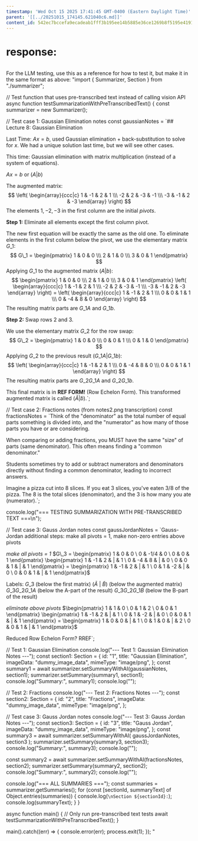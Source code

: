 ```yaml
---
timestamp: 'Wed Oct 15 2025 17:41:45 GMT-0400 (Eastern Daylight Time)'
parent: '[[../20251015_174145.621040c6.md]]'
content_id: 542ec7bccefa9ecadeab1fff3b195ee14b5885e36ce1269b8f5195e4191a0e64
---
```


# response:

```typescript
```

For the LLM testing, use this as a reference for how to test it, but make it in the same format as above: "import { Summarizer, Section } from "./summarizer";

// Test function that uses pre-transcribed text instead of calling vision API
async function testSummarizationWithPreTranscribedText() {
const summarizer = new Summarizer();

// Test case 1: Gaussian Elimination notes
const gaussianNotes = \`## Lecture 8: Gaussian Elimination

Last Time: $Ax=b$, used Gaussian elimination + back-substitution to solve for $x$. We had a unique solution last time, but we will see other cases.

This time: Gaussian elimination with matrix multiplication (instead of a system of equations).

$Ax=b$
or
$(A|b)$

The augmented matrix:
$$ \left( \begin{array}{ccc|c} 1 & -1 & 2 & 1 \\\ -2 & 2 & -3 & -1 \\\ -3 & -1 & 2 & -3 \end{array} \right) $$
The elements $1, -2, -3$ in the first column are the initial *pivots*.

**Step 1:** Eliminate all elements except the first column pivot.

The new first equation will be exactly the same as the old one.
To eliminate elements in the first column below the pivot, we use the elementary matrix $G\_1$:
$$ G\_1 = \begin{pmatrix} 1 & 0 & 0 \\\ 2 & 1 & 0 \\\ 3 & 0 & 1 \end{pmatrix} $$
Applying $G\_1$ to the augmented matrix $(A|b)$:
$$ \begin{pmatrix} 1 & 0 & 0 \\\ 2 & 1 & 0 \\\ 3 & 0 & 1 \end{pmatrix} \left( \begin{array}{ccc|c} 1 & -1 & 2 & 1 \\\ -2 & 2 & -3 & -1 \\\ -3 & -1 & 2 & -3 \end{array} \right) = \left( \begin{array}{ccc|c} 1 & -1 & 2 & 1 \\\ 0 & 0 & 1 & 1 \\\ 0 & -4 & 8 & 0 \end{array} \right) $$
The resulting matrix parts are $G\_1 A$ and $G\_1 b$.

**Step 2:** Swap rows 2 and 3.

We use the elementary matrix $G\_2$ for the row swap:
$$ G\_2 = \begin{pmatrix} 1 & 0 & 0 \\\ 0 & 0 & 1 \\\ 0 & 1 & 0 \end{pmatrix} $$
Applying $G\_2$ to the previous result $(G\_1 A | G\_1 b)$:
$$ \left( \begin{array}{ccc|c} 1 & -1 & 2 & 1 \\\ 0 & -4 & 8 & 0 \\\ 0 & 0 & 1 & 1 \end{array} \right) $$
The resulting matrix parts are $G\_2 G\_1 A$ and $G\_2 G\_1 b$.

This final matrix is in **REF FORM!** (Row Echelon Form).
This transformed augmented matrix is called $(\tilde{A}|\tilde{b})$.\`;

// Test case 2: Fractions notes (from notes2.png transcription)
const fractionsNotes = \`Think of the "denominator" as the total number of equal parts something is divided into, and the "numerator" as how many of those parts you have or are considering.

When comparing or adding fractions, you MUST have the same "size" of parts (same denominator). This often means finding a "common denominator."

Students sometimes try to add or subtract numerators and denominators directly without finding a common denominator, leading to incorrect answers.

Imagine a pizza cut into 8 slices. If you eat 3 slices, you've eaten 3/8 of the pizza. The 8 is the total slices (denominator), and the 3 is how many you ate (numerator).\`;

console.log("=== TESTING SUMMARIZATION WITH PRE-TRANSCRIBED TEXT ===\n");

// Test case 3: Gauss Jordan notes
const gaussJordanNotes = \`Gauss-Jordan additional steps: make all pivots = 1, make non-zero entries above pivots

*make all pivots = 1*
$G\_3 = \begin{pmatrix} 1 & 0 & 0 \ 0 & -1/4 & 0 \ 0 & 0 & 1 \end{pmatrix} \begin{pmatrix} 1 & -1 & 2 & | & 1 \ 0 & -4 & 8 & | & 0 \ 0 & 0 & 1 & | & 1 \end{pmatrix} = \begin{pmatrix} 1 & -1 & 2 & | & 1 \ 0 & 1 & -2 & | & 0 \ 0 & 0 & 1 & | & 1 \end{pmatrix}$

Labels:
$G\_3$ (below the first matrix)
($\tilde{A}$ | $\tilde{B}$) (below the augmented matrix)
$G\_3 G\_2 G\_1 A$ (below the A-part of the result)
$G\_3 G\_2 G\_1 B$ (below the B-part of the result)

*eliminate above pivots*
$\begin{pmatrix} 1 & 1 & 0 \ 0 & 1 & 2 \ 0 & 0 & 1 \end{pmatrix} \begin{pmatrix} 1 & -1 & 2 & | & 1 \ 0 & 1 & -2 & | & 0 \ 0 & 0 & 1 & | & 1 \end{pmatrix} = \begin{pmatrix} 1 & 0 & 0 & | & 1 \ 0 & 1 & 0 & | & 2 \ 0 & 0 & 1 & | & 1 \end{pmatrix}$

Reduced Row Echelon Form? RREF\`;

// Test 1: Gaussian Elimination
console.log("--- Test 1: Gaussian Elimination Notes ---");
const section1: Section = {
id: "1",
title: "Gaussian Elimination",
imageData: "dummy\_image\_data",
mimeType: "image/png",
};
const summary1 = await summarizer.setSummaryWithAI(gaussianNotes, section1);
summarizer.setSummary(summary1, section1);
console.log("Summary:", summary1);
console.log("");

// Test 2: Fractions
console.log("--- Test 2: Fractions Notes ---");
const section2: Section = {
id: "2",
title: "Fractions",
imageData: "dummy\_image\_data",
mimeType: "image/png",
};

// Test case 3: Gauss Jordan notes
console.log("--- Test 3: Gauss Jordan Notes ---");
const section3: Section = {
id: "3",
title: "Gauss Jordan",
imageData: "dummy\_image\_data",
mimeType: "image/png",
};
const summary3 = await summarizer.setSummaryWithAI(
gaussJordanNotes,
section3
);
summarizer.setSummary(summary3, section3);
console.log("Summary:", summary3);
console.log("");

const summary2 = await summarizer.setSummaryWithAI(fractionsNotes, section2);
summarizer.setSummary(summary2, section2);
console.log("Summary:", summary2);
console.log("");

console.log("=== ALL SUMMARIES ===");
const summaries = summarizer.getSummaries();
for (const \[sectionId, summaryText] of Object.entries(summaries)) {
console.log(`\nSection ${sectionId}:`);
console.log(summaryText);
}
}

async function main() {
// Only run pre-transcribed text tests
await testSummarizationWithPreTranscribedText();
}

main().catch((err) => {
console.error(err);
process.exit(1);
});
"
